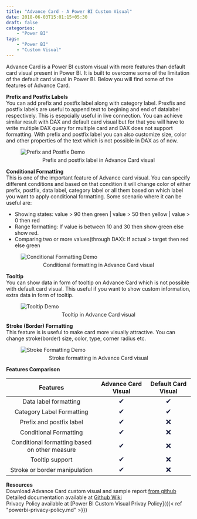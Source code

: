 ```yaml
---
title: "Advance Card - A Power BI Custom Visual"
date: 2018-06-03T15:01:15+05:30
draft: false
categories: 
    - "Power BI"
tags: 
    - "Power BI"
    - "Custom Visual"
---
```


Advance Card is a Power BI custom visual with more features than default card visual present in Power BI. It is built to overcome some of the limitation of the default card visual in Power BI. Below you will find some of the features of Advance Card.

**Prefix and Postfix Labels**  
You can add prefix and postfix label along with category label. Prexfis and postfix labels are useful to append text to begining and end of datalabel respectively. This is esepcially useful in live connection. You can achieve similar result with DAX and default card visual but for that you will have to write multiple DAX query for multiple card and DAX does not support formatting. With prefix and postfix label you can also customize size, color and other properties of the text which is not possible in DAX as of now.
<figure>
  <img class = "center" src = "/gifs/prefix_postfix.gif" alt = "Prefix and Postfix Demo"></img>
  <figcaption class = "center" style = "margin-top: 5px; text-align: center;">Prefix and postfix label in Advance Card visual</figcaption>
</figure>

**Conditional Formatting**  
This is one of the important feature of Advance card visual. You can specify different conditions and based on that condition it will change color of either prefix, postfix, data label, category label or all them based on which label you want to apply conditional formatting. Some scenario where it can be useful are:  

* Showing states: value > 90 then green | value > 50 then yellow | value > 0 then red
* Range formatting: If value is between 10 and 30 then show green else show red.
* Comparing two or more values(through DAX): If actual > target then red else green

<figure>
  <img class = "center" src = "/gifs/conditional_format.gif" alt = "Conditional Formatting Demo"></img>
  <figcaption class = "center" style = "margin-top: 5px; text-align: center;">Conditional formatting in Advance Card visual</figcaption>
</figure>

**Tooltip**  
You can show data in form of tooltip on Advance Card which is not possible with default card visual. This useful if you want to show custom information, extra data in form of tooltip.

<figure class = "center">
  <img src = "/gifs/tooltip.gif" alt = "Tooltip Demo"></img>
  <figcaption style = "margin-top: 5px; text-align: center;">Tooltip in Advance Card visual</figcaption>
</figure>

**Stroke (Border) Formatting**  
This feature is is useful to make card more visually attractive. You can change stroke(border) size, color, type, corner radius etc.

<figure class = "center">
  <img src = "/gifs/stroke.gif" alt = "Stroke Formatting Demo"></img>
  <figcaption style = "margin-top: 5px; text-align: center;">Stroke formatting in Advance Card visual</figcaption>
</figure>


**Features Comparison**

<table>
  <thead>
    <tr>
      <th>Features</th>
      <th>Advance Card Visual</th>
      <th>Default Card Visual</th>
    </tr>
  </thead>
  <tbody>
    <tr>
        <td style = "text-align: center;">
            Data label formatting
        </td>
        <td style = "text-align: center;">
            <font face="Segoe UI Emoji,sans-serif" size="4" color="#191E3F">
                <span style="font-size:14pt;">✔</span>
            </font>
        </td>
        <td style = "text-align: center;">
            <font face="Segoe UI Emoji,sans-serif" size="4" color="#191E3F">
                <span style="font-size:14pt;">✔</span>
            </font>
        </td>
    </tr>
    <tr>
        <td style = "text-align: center;">
            Category Label Formatting
        </td>
        <td style = "text-align: center;">
            <font face="Segoe UI Emoji,sans-serif" size="4" color="#191E3F">
                <span style="font-size:14pt;">✔</span>
            </font>
        </td>
        <td style = "text-align: center;">
            <font face="Segoe UI Emoji,sans-serif" size="4" color="#191E3F">
                <span style="font-size:14pt;">✔</span>
            </font>
        </td>
    </tr>
    <tr>
        <td style = "text-align: center;">
            Prefix and postfix label
        </td>
        <td style = "text-align: center;">
            <font face="Segoe UI Emoji,sans-serif" size="4" color="#191E3F">
                <span style="font-size:14pt;">✔</span>
            </font>
        </td>
        <td style = "text-align: center;">
            <font face="Segoe UI Emoji,sans-serif" size="4" color="#191E3F">
                <span style="font-size:14pt;">❌</span>
            </font>
        </td>
    </tr>
    <tr>
        <td style = "text-align: center;">
            Conditional Formatting
        </td>
        <td style = "text-align: center;">
            <font face="Segoe UI Emoji,sans-serif" size="4" color="#191E3F">
                <span style="font-size:14pt;">✔</span>
            </font>
        </td>
        <td style = "text-align: center;">
            <font face="Segoe UI Emoji,sans-serif" size="4" color="#191E3F">
                <span style="font-size:14pt;">❌</span>
            </font>
        </td>
    </tr>
    <tr>
        <td style = "text-align: center;">
            Conditional formatting based on other measure
        </td>
        <td style = "text-align: center;">
            <font face="Segoe UI Emoji,sans-serif" size="4" color="#191E3F">
                <span style="font-size:14pt;">✔</span>
            </font>
        </td>
        <td style = "text-align: center;">
            <font face="Segoe UI Emoji,sans-serif" size="4" color="#191E3F">
                <span style="font-size:14pt;">❌</span>
            </font>
        </td>
    </tr>
    <tr>
        <td style = "text-align: center;">
            Tooltip support
        </td>
        <td style = "text-align: center;">
            <font face="Segoe UI Emoji,sans-serif" size="4" color="#191E3F">
                <span style="font-size:14pt;">✔</span>
            </font>
        </td>
        <td style = "text-align: center;">
            <font face="Segoe UI Emoji,sans-serif" size="4" color="#191E3F">
                <span style="font-size:14pt;">❌</span>
            </font>
        </td>
    </tr>
    <tr>
        <td style = "text-align: center;">
            Stroke or border manipulation
        </td>
        <td style = "text-align: center;">
            <font face="Segoe UI Emoji,sans-serif" size="4" color="#191E3F">
                <span style="font-size:14pt;">✔</span>
            </font>
        </td>
        <td style = "text-align: center;">
            <font face="Segoe UI Emoji,sans-serif" size="4" color="#191E3F">
                <span style="font-size:14pt;">❌</span>
            </font>
        </td>
    </tr>
  </tbody>
</table>

**Resources**  
Download Advance Card custom visual and sample report [from github](https://github.com/bhavesh-jadav/Advance-Card/releases)  
Detailed documentation available at [Github Wiki](https://github.com/bhavesh-jadav/Advance-Card/wiki)  
Privacy Policy available at [Power BI Custom Visual Privay Policy]({{< ref "powerbi-privacy-policy.md" >}})  
